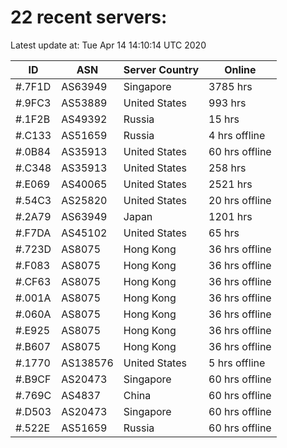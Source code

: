 # 22 recent servers:

Latest update at: Tue Apr 14 14:10:14 UTC 2020

| ID | ASN | Server Country | Online |
| -- | --- | -------------- | ------ |
| #.7F1D | AS63949 | Singapore | 3785 hrs |
| #.9FC3 | AS53889 | United States | 993 hrs |
| #.1F2B | AS49392 | Russia | 15 hrs |
| #.C133 | AS51659 | Russia | 4 hrs offline |
| #.0B84 | AS35913 | United States | 60 hrs offline |
| #.C348 | AS35913 | United States | 258 hrs |
| #.E069 | AS40065 | United States | 2521 hrs |
| #.54C3 | AS25820 | United States | 20 hrs offline |
| #.2A79 | AS63949 | Japan | 1201 hrs |
| #.F7DA | AS45102 | United States | 65 hrs |
| #.723D | AS8075 | Hong Kong | 36 hrs offline |
| #.F083 | AS8075 | Hong Kong | 36 hrs offline |
| #.CF63 | AS8075 | Hong Kong | 36 hrs offline |
| #.001A | AS8075 | Hong Kong | 36 hrs offline |
| #.060A | AS8075 | Hong Kong | 36 hrs offline |
| #.E925 | AS8075 | Hong Kong | 36 hrs offline |
| #.B607 | AS8075 | Hong Kong | 36 hrs offline |
| #.1770 | AS138576 | United States | 5 hrs offline |
| #.B9CF | AS20473 | Singapore | 60 hrs offline |
| #.769C | AS4837 | China | 60 hrs offline |
| #.D503 | AS20473 | Singapore | 60 hrs offline |
| #.522E | AS51659 | Russia | 60 hrs offline |

